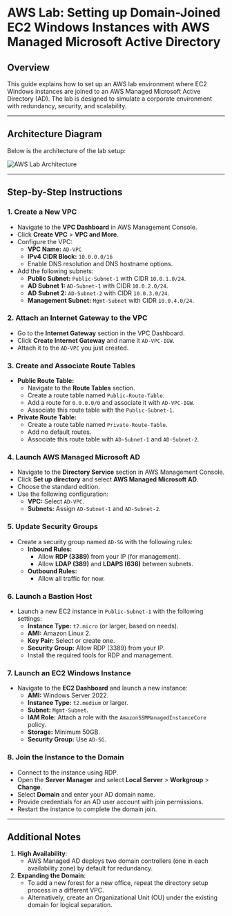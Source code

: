 # AWS Lab: Setting up Domain-Joined EC2 Windows Instances with AWS Managed Microsoft Active Directory

## Overview
This guide explains how to set up an AWS lab environment where EC2 Windows instances are joined to an AWS Managed Microsoft Active Directory (AD). The lab is designed to simulate a corporate environment with redundancy, security, and scalability.

---

## Architecture Diagram
Below is the architecture of the lab setup:

![AWS Lab Architecture](docs/architecture-diagram.png)

---

## Step-by-Step Instructions

### 1. **Create a New VPC**
- Navigate to the **VPC Dashboard** in AWS Management Console.
- Click **Create VPC** > **VPC and More**.
- Configure the VPC:
  - **VPC Name:** `AD-VPC`
  - **IPv4 CIDR Block:** `10.0.0.0/16`
  - Enable DNS resolution and DNS hostname options.
- Add the following subnets:
  - **Public Subnet:** `Public-Subnet-1` with CIDR `10.0.1.0/24`.
  - **AD Subnet 1:** `AD-Subnet-1` with CIDR `10.0.2.0/24`.
  - **AD Subnet 2:** `AD-Subnet-2` with CIDR `10.0.3.0/24`.
  - **Management Subnet:** `Mgmt-Subnet` with CIDR `10.0.4.0/24`.

### 2. **Attach an Internet Gateway to the VPC**
- Go to the **Internet Gateway** section in the VPC Dashboard.
- Click **Create Internet Gateway** and name it `AD-VPC-IGW`.
- Attach it to the `AD-VPC` you just created.

### 3. **Create and Associate Route Tables**
- **Public Route Table:**
  - Navigate to the **Route Tables** section.
  - Create a route table named `Public-Route-Table`.
  - Add a route for `0.0.0.0/0` and associate it with `AD-VPC-IGW`.
  - Associate this route table with the `Public-Subnet-1`.
- **Private Route Table:**
  - Create a route table named `Private-Route-Table`.
  - Add no default routes.
  - Associate this route table with `AD-Subnet-1` and `AD-Subnet-2`.

### 4. **Launch AWS Managed Microsoft AD**
- Navigate to the **Directory Service** section in AWS Management Console.
- Click **Set up directory** and select **AWS Managed Microsoft AD**.
- Choose the standard edition.
- Use the following configuration:
  - **VPC:** Select `AD-VPC`.
  - **Subnets:** Assign `AD-Subnet-1` and `AD-Subnet-2`.

### 5. **Update Security Groups**
- Create a security group named `AD-SG` with the following rules:
  - **Inbound Rules:**
    - Allow **RDP (3389)** from your IP (for management).
    - Allow **LDAP (389)** and **LDAPS (636)** between subnets.
  - **Outbound Rules:**
    - Allow all traffic for now.

### 6. **Launch a Bastion Host**
- Launch a new EC2 instance in `Public-Subnet-1` with the following settings:
  - **Instance Type:** `t2.micro` (or larger, based on needs).
  - **AMI:** Amazon Linux 2.
  - **Key Pair:** Select or create one.
  - **Security Group:** Allow RDP (3389) from your IP.
  - Install the required tools for RDP and management.

### 7. **Launch an EC2 Windows Instance**
- Navigate to the **EC2 Dashboard** and launch a new instance:
  - **AMI:** Windows Server 2022.
  - **Instance Type:** `t2.medium` or larger.
  - **Subnet:** `Mgmt-Subnet`.
  - **IAM Role:** Attach a role with the `AmazonSSMManagedInstanceCore` policy.
  - **Storage:** Minimum 50GB.
  - **Security Group:** Use `AD-SG`.

### 8. **Join the Instance to the Domain**
- Connect to the instance using RDP.
- Open the **Server Manager** and select **Local Server** > **Workgroup** > **Change**.
- Select **Domain** and enter your AD domain name.
- Provide credentials for an AD user account with join permissions.
- Restart the instance to complete the domain join.

---

## Additional Notes
1. **High Availability**:
   - AWS Managed AD deploys two domain controllers (one in each availability zone) by default for redundancy.
2. **Expanding the Domain**:
   - To add a new forest for a new office, repeat the directory setup process in a different VPC.
   - Alternatively, create an Organizational Unit (OU) under the existing domain for logical separation.

